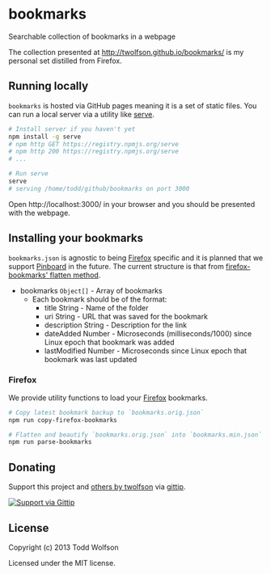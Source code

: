 # bookmarks

Searchable collection of bookmarks in a webpage

The collection presented at http://twolfson.github.io/bookmarks/ is my personal set distilled from Firefox.

## Running locally
`bookmarks` is hosted via GitHub pages meaning it is a set of static files. You can run a local server via a utility like [serve][].

```bash
# Install server if you haven't yet
npm install -g serve
# npm http GET https://registry.npmjs.org/serve
# npm http 200 https://registry.npmjs.org/serve
# ...

# Run serve
serve
# serving /home/todd/github/bookmarks on port 3000
```

Open http://localhost:3000/ in your browser and you should be presented with the webpage.

[serve]: https://npmjs.org/package/serve

## Installing your bookmarks
`bookmarks.json` is agnostic to being [Firefox][] specific and it is planned that we support [Pinboard][] in the future. The current structure is that from [firefox-bookmarks' flatten method][bookmarks-flatten].

[Firefox]: http://www.mozilla.org/en-US/firefox/new/
[Pinboard]: http://pinboard.in/
[bookmarks-flatten]: https://github.com/twolfson/firefox-bookmarks#bookmarksflatten

- bookmarks `Object[]` - Array of bookmarks
    - Each bookmark should be of the format:
        - title String - Name of the folder
        - uri String - URL that was saved for the bookmark
        - description String - Description for the link
        - dateAdded Number - Microseconds (milliseconds/1000) since Linux epoch that bookmark was added
        - lastModified Number - Microseconds since Linux epoch that bookmark was last updated

### Firefox
We provide utility functions to load your [Firefox][] bookmarks.

```bash
# Copy latest bookmark backup to `bookmarks.orig.json`
npm run copy-firefox-bookmarks

# Flatten and beautify `bookmarks.orig.json` into `bookmarks.min.json` and `bookmarks.json`
npm run parse-bookmarks
```

## Donating
Support this project and [others by twolfson][gittip] via [gittip][].

[![Support via Gittip][gittip-badge]][gittip]

[gittip-badge]: https://rawgithub.com/twolfson/gittip-badge/master/dist/gittip.png
[gittip]: https://www.gittip.com/twolfson/

## License
Copyright (c) 2013 Todd Wolfson

Licensed under the MIT license.
